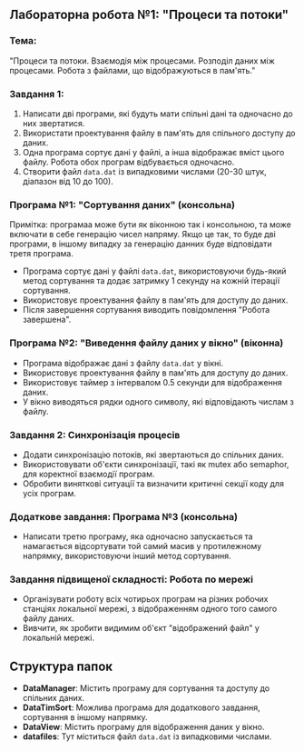 ## Лабораторна робота №1: "Процеси та потоки"

### Тема:
"Процеси та потоки. Взаємодія між процесами. Розподіл даних між процесами. Робота з файлами, що відображуються в пам'ять."

### Завдання 1:
1. Написати дві програми, які будуть мати спільні дані та одночасно до них звертатися.
2. Використати проектування файлу в пам'ять для спільного доступу до даних.
3. Одна програма сортує дані у файлі, а інша відображає вміст цього файлу. Робота обох програм відбувається одночасно.
4. Створити файл `data.dat` із випадковими числами (20-30 штук, діапазон від 10 до 100).

### Програма №1: "Сортування даних" (консольна)
Примітка: програмаа може бути як віконною так і консольною, та може включати в себе генерацію чисел напряму. Якщо це так, то буде дві програми, в іншому випадку за генерацію данних буде відповідати третя програма.
- Програма сортує дані у файлі `data.dat`, використовуючи будь-який метод сортування та додає затримку 1 секунду на кожній ітерації сортування.
- Використовує проектування файлу в пам'ять для доступу до даних.
- Після завершення сортування виводить повідомлення "Робота завершена".

### Програма №2: "Виведення файлу даних у вікно" (віконна)

- Програма відображає дані з файлу `data.dat` у вікні.
- Використовує проектування файлу в пам'ять для доступу до даних.
- Використовує таймер з інтервалом 0.5 секунди для відображення даних.
- У вікно виводяться рядки одного символу, які відповідають числам з файлу.

### Завдання 2: Синхронізація процесів

- Додати синхронізацію потоків, які звертаються до спільних даних.
- Використовувати об'єкти синхронізації, такі як mutex або semaphor, для коректної взаємодії програм.
- Обробити виняткові ситуації та визначити критичні секції коду для усіх програм.

### Додаткове завдання: Програма №3 (консольна)

- Написати третю програму, яка одночасно запускається та намагається відсортувати той самий масив у протилежному напрямку, використовуючи інший метод сортування.

### Завдання підвищеної складності: Робота по мережі

- Організувати роботу всіх чотирьох програм на різних робочих станціях локальної мережі, з відображенням одного того самого файлу даних.
- Вивчити, як зробити видимим об'єкт "відображений файл" у локальній мережі.

## Структура папок

- **DataManager**: Містить програму для сортування та доступу до спільних даних.
- **DataTimSort**: Можлива програма для додаткового завдання, сортування в іншому напрямку.
- **DataView**: Містить програму для відображення даних у вікно.
- **datafiles**: Тут міститься файл `data.dat` із випадковими числами.
